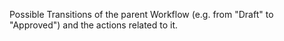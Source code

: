 Possible Transitions of the parent Workflow (e.g. from "Draft" to "Approved") and the actions related to it.
